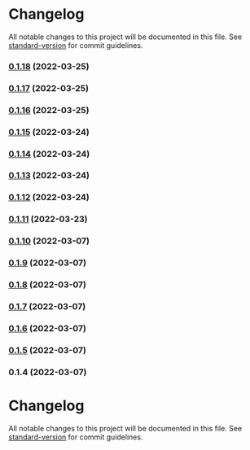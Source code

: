 # Changelog

All notable changes to this project will be documented in this file. See [standard-version](https://github.com/conventional-changelog/standard-version) for commit guidelines.

### [0.1.18](https://github.com/srclaunch/icons/compare/v0.1.17...v0.1.18) (2022-03-25)

### [0.1.17](https://github.com/srclaunch/icons/compare/v0.1.16...v0.1.17) (2022-03-25)

### [0.1.16](https://github.com/srclaunch/icons/compare/v0.1.15...v0.1.16) (2022-03-25)

### [0.1.15](https://github.com/srclaunch/icons/compare/v0.1.14...v0.1.15) (2022-03-24)

### [0.1.14](https://github.com/srclaunch/icons/compare/v0.1.13...v0.1.14) (2022-03-24)

### [0.1.13](https://github.com/srclaunch/icons/compare/v0.1.12...v0.1.13) (2022-03-24)

### [0.1.12](https://github.com/srclaunch/icons/compare/v0.1.11...v0.1.12) (2022-03-24)

### [0.1.11](https://github.com/srclaunch/icons/compare/v0.1.10...v0.1.11) (2022-03-23)

### [0.1.10](https://github.com/srclaunch/icons/compare/v0.1.9...v0.1.10) (2022-03-07)

### [0.1.9](https://github.com/srclaunch/icons/compare/v0.1.8...v0.1.9) (2022-03-07)

### [0.1.8](https://github.com/srclaunch/icons/compare/v0.1.7...v0.1.8) (2022-03-07)

### [0.1.7](https://github.com/srclaunch/icons/compare/v0.1.6...v0.1.7) (2022-03-07)

### [0.1.6](https://github.com/srclaunch/icons/compare/v0.1.5...v0.1.6) (2022-03-07)

### [0.1.5](https://github.com/srclaunch/icons/compare/v0.1.4...v0.1.5) (2022-03-07)

### 0.1.4 (2022-03-07)

# Changelog

All notable changes to this project will be documented in this file. See [standard-version](https://github.com/conventional-changelog/standard-version) for commit guidelines.
